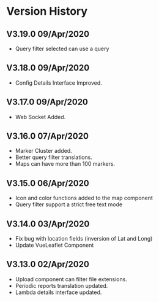 # Version History

## V3.19.0 09/Apr/2020  
* Query filter selected can use a query


## V3.18.0 09/Apr/2020  
* Config Details Interface Improved.


## V3.17.0 09/Apr/2020  
* Web Socket Added.


## V3.16.0 07/Apr/2020  
* Marker Cluster added.
* Better query filter translations.
* Maps can have more than 100 markers.

## V3.15.0 06/Apr/2020  
* Icon and color functions added to the map component
* Query filter support a strict free text mode


## V3.14.0 03/Apr/2020  
* Fix bug with location fields (inversion of Lat and Long)
* Update VueLeaflet Component

## V3.13.0 02/Apr/2020  
* Upload component can filter file extensions. 
* Periodic reports translation updated. 
* Lambda details interface updated.
